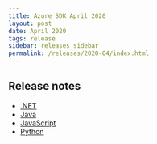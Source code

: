 ```yaml
---
title: Azure SDK April 2020
layout: post
date: April 2020
tags: release
sidebar: releases_sidebar
permalink: /releases/2020-04/index.html
---
```

## Release notes

* [.NET](dotnet.md)
* [Java](java.md)
* [JavaScript](js.md)
* [Python](python.md)
